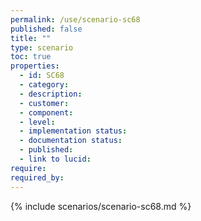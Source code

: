 ```yaml
---
permalink: /use/scenario-sc68
published: false
title: ""
type: scenario
toc: true
properties:
  - id: SC68
  - category:
  - description:
  - customer:
  - component:
  - level:
  - implementation status:
  - documentation status:
  - published:
  - link to lucid:
require:
required_by:
---
```


{% include scenarios/scenario-sc68.md %}
